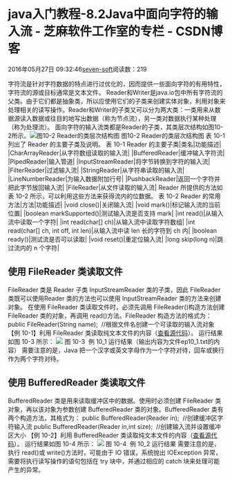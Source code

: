 
# java入门教程-8.2Java中面向字符的输入流 -  芝麻软件工作室的专栏 - CSDN博客


2016年05月27日 09:32:46[seven-soft](https://me.csdn.net/softn)阅读数：219


字符流是针对字符数据的特点进行过优化的，因而提供一些面向字符的有用特性，字符流的源或目标通常是文本文件。 Reader和Writer是java.io包中所有字符流的父类。由于它们都是抽象类，所以应使用它们的子类来创建实体对象，利用对象来处理相关的读写操作。Reader和Writer的子类又可以分为两大类：一类用来从数据源读入数据或往目的地写出数据（称为节点流），另一类对数据执行某种处理（称为处理流）。
面向字符的输入流类都是Reader的子类，其类层次结构如图10-2所示。![图10-2 Reader的类层次结构图](http://www.weixueyuan.net/uploads/allimg/130222/8-130222205I61F.jpg)
图10-2 Reader的类层次结构图
表 10-1 列出了 Reader 的主要子类及说明。
表 10-1 Reader 的主要子类|类名|功能描述|
|CharArrayReader|从字符数组读取的输入流|
|BufferedReader|缓冲输入字符流|
|PipedReader|输入管道|
|InputStreamReader|将字节转换到字符的输入流|
|FilterReader|过滤输入流|
|StringReader|从字符串读取的输入流|
|LineNumberReader|为输入数据附加行号|
|PushbackReader|返回一个字符并把此字节放回输入流|
|FileReader|从文件读取的输入流|
Reader 所提供的方法如表 10-2 所示，可以利用这些方法来获得流内的位数据。
表 10-2 Reader 的常用方法|方法|功能描述|
|void close()|关闭输入流|
|void mark()|标记输入流的当前位置|
|boolean markSupported()|测试输入流是否支持 mark|
|int read()|从输入流中读取一个字符|
|int read(char[] ch)|从输入流中读取字符数组|
|int read(char[] ch, int off, int len)|从输入流中读 len 长的字符到 ch 内|
|boolean ready()|测试流是否可以读取|
|void reset()|重定位输入流|
|long skip(long n)|跳过流内的 n 个字符|
## 使用 FileReader 类读取文件
FileReader 类是 Reader 子类 InputStreamReader 类的子类，因此 FileReader 类既可以使用Reader 类的方法也可以使用 InputStreamReader 类的方法来创建对象。
在使用 FileReader 类读取文件时，必须先调用 FileReader()构造方法创建 FileReader 类的对象，再调用 read()方法。FileReader 构造方法的格式为：
public
 FileReader(String name);  //根据文件名创建一个可读取的输入流对象
【例 10-1】利用 FileReader 类读取纯文本文件的内容（[查看源代码](http://www.weixueyuan.net/uploads/code/java/rumen/10-1.txt)）。
运行结果如图 10-3 所示：
![](http://www.weixueyuan.net/uploads/allimg/130222/8-130222212005X5.jpg)
图 10-3  例 10_1 运行结果（输出内容为文件ep10_1.txt的内容）
需要注意的是，Java 把一个汉字或英文字母作为一个字符对待，回车或换行作为两个字符对待。
## 使用 BufferedReader 类读取文件
BufferedReader 类是用来读取缓冲区中的数据。使用时必须创建 FileReader 类对象，再以该对象为参数创建 BufferedReader 类的对象。BufferedReader 类有两个构造方法，其格式为：
public
 BufferedReader(Reader in);  //创建缓冲区字符输入流
public BufferedReader(Reader in,int size);  //创建输入流并设置缓冲区大小
【例 10-2】利用 BufferedReader 类读取纯文本文件的内容（[查看源代码](http://www.weixueyuan.net/uploads/code/java/rumen/10-2.txt)）。
运行结果如图 10-4 所示：
![](http://www.weixueyuan.net/uploads/allimg/130222/8-130222212425P5.jpg)
图 10-4  例 10_2 运行结果
需要注意的是，执行 read()或 write()方法时，可能由于 IO 错误，系统抛出 IOException 异常，需要将执行读写操作的语句包括在 try 块中，并通过相应的 catch 块来处理可能产生的异常。

